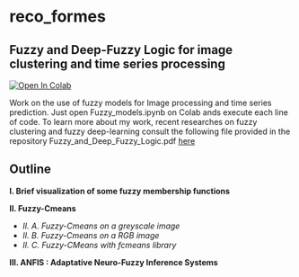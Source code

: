 # reco_formes
## Fuzzy and Deep-Fuzzy Logic for image clustering and time series processing

[![Open In Colab](https://colab.research.google.com/assets/colab-badge.svg)](https://colab.research.google.com/github/clementsiegrist/reco_formes/blob/main/Fuzzy_models.ipynb)

Work on the use of fuzzy models for Image processing and time series prediction.
Just open Fuzzy_models.ipynb on Colab ands execute each line of code. To learn more about my work,
recent researches on fuzzy clustering and fuzzy deep-learning consult the following file
provided in the repository Fuzzy_and_Deep_Fuzzy_Logic.pdf [here](https://github.com/clementsiegrist/reco_formes/blob/main/Fuzzy_and_Deep_Fuzzy_Logic.pdf)

## Outline 

**I. Brief visualization of some fuzzy membership functions**

**II. Fuzzy-Cmeans**

- *II. A. Fuzzy-Cmeans on a greyscale image*
- *II. B. Fuzzy-Cmeans on a RGB image*
- *II. C. Fuzzy-CMeans with fcmeans library*

**III. ANFIS : Adaptative Neuro-Fuzzy Inference Systems**



